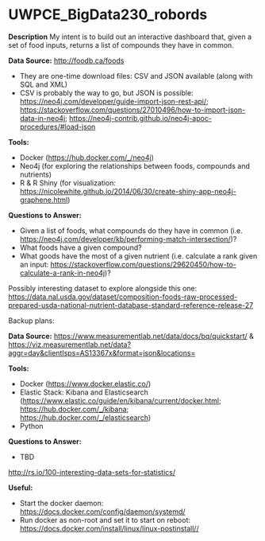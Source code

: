 # UWPCE_BigData230_robords

__Description__ 
 My intent is to build out an interactive dashboard that, given a set of food inputs, returns a list of compounds they have in common.  

__Data Source:__ http://foodb.ca/foods
  * They are one-time download files: CSV and JSON available (along with SQL and XML)
  * CSV is probably the way to go, but JSON is possible: https://neo4j.com/developer/guide-import-json-rest-api/; https://stackoverflow.com/questions/27010496/how-to-import-json-data-in-neo4j; https://neo4j-contrib.github.io/neo4j-apoc-procedures/#load-json

__Tools:__ 
 * Docker (https://hub.docker.com/_/neo4j)
 * Neo4j (for exploring the relationships between foods, compounds and nutrients)
 * R & R Shiny (for visualization: https://nicolewhite.github.io/2014/06/30/create-shiny-app-neo4j-graphene.html)

__Questions to Answer:__ 
  * Given a list of foods, what compounds do they have in common (i.e. https://neo4j.com/developer/kb/performing-match-intersection/)?
  * What foods have a given compound?
  * What goods have the most of a given nutrient (i.e. calculate a rank given an input: https://stackoverflow.com/questions/29620450/how-to-calculate-a-rank-in-neo4j)?

Possibly interesting dataset to explore alongside this one: https://data.nal.usda.gov/dataset/composition-foods-raw-processed-prepared-usda-national-nutrient-database-standard-reference-release-27

Backup plans:

__Data Source:__ https://www.measurementlab.net/data/docs/bq/quickstart/ & https://viz.measurementlab.net/data?aggr=day&clientIsps=AS13367x&format=json&locations=

__Tools:__ 
 * Docker (https://www.docker.elastic.co/)
 * Elastic Stack: Kibana and Elasticsearch (https://www.elastic.co/guide/en/kibana/current/docker.html; https://hub.docker.com/_/kibana; https://hub.docker.com/_/elasticsearch)
 * Python
 
 __Questions to Answer:__
  * TBD
  
  
  http://rs.io/100-interesting-data-sets-for-statistics/
  
  
__Useful:__
 * Start the docker daemon: https://docs.docker.com/config/daemon/systemd/
 * Run docker as non-root and set it to start on reboot: https://docs.docker.com/install/linux/linux-postinstall//
